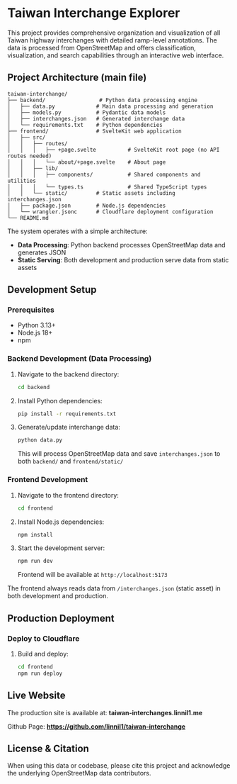 # Taiwan Interchange Explorer

This project provides comprehensive organization and visualization of all Taiwan highway interchanges with detailed ramp-level annotations. The data is processed from OpenStreetMap and offers classification, visualization, and search capabilities through an interactive web interface.

## Project Architecture (main file)

```
taiwan-interchange/
├── backend/                 # Python data processing engine
│   ├── data.py             # Main data processing and generation
│   ├── models.py           # Pydantic data models
│   ├── interchanges.json   # Generated interchange data
│   └── requirements.txt    # Python dependencies
├── frontend/               # SvelteKit web application
│   ├── src/
│   │   ├── routes/
│   │   │   ├── +page.svelte          # SvelteKit root page (no API routes needed)
│   │   │   └── about/+page.svelte    # About page
│   │   ├── lib/
│   │   │   ├── components/           # Shared components and utilities
│   │   │   └── types.ts              # Shared TypeScript types
│   │   └── static/         # Static assets including interchanges.json
│   ├── package.json        # Node.js dependencies
│   └── wrangler.jsonc      # Cloudflare deployment configuration
└── README.md
```

The system operates with a simple architecture:
- **Data Processing**: Python backend processes OpenStreetMap data and generates JSON
- **Static Serving**: Both development and production serve data from static assets

## Development Setup

### Prerequisites
- Python 3.13+ 
- Node.js 18+
- npm

### Backend Development (Data Processing)
1. Navigate to the backend directory:
   ```bash
   cd backend
   ```

2. Install Python dependencies:
   ```bash
   pip install -r requirements.txt
   ```

3. Generate/update interchange data:
   ```bash
   python data.py
   ```
   This will process OpenStreetMap data and save `interchanges.json` to both `backend/` and `frontend/static/`

### Frontend Development  
1. Navigate to the frontend directory:
   ```bash
   cd frontend
   ```

2. Install Node.js dependencies:
   ```bash
   npm install
   ```

3. Start the development server:
   ```bash
   npm run dev
   ```
   Frontend will be available at `http://localhost:5173`

The frontend always reads data from `/interchanges.json` (static asset) in both development and production.

## Production Deployment

### Deploy to Cloudflare
1. Build and deploy:
   ```bash
   cd frontend
   npm run deploy
   ```

## Live Website

The production site is available at: **taiwan-interchanges.linnil1.me**

Github Page: **https://github.com/linnil1/taiwan-interchange**

## License & Citation

When using this data or codebase, please cite this project and acknowledge the underlying OpenStreetMap data contributors.